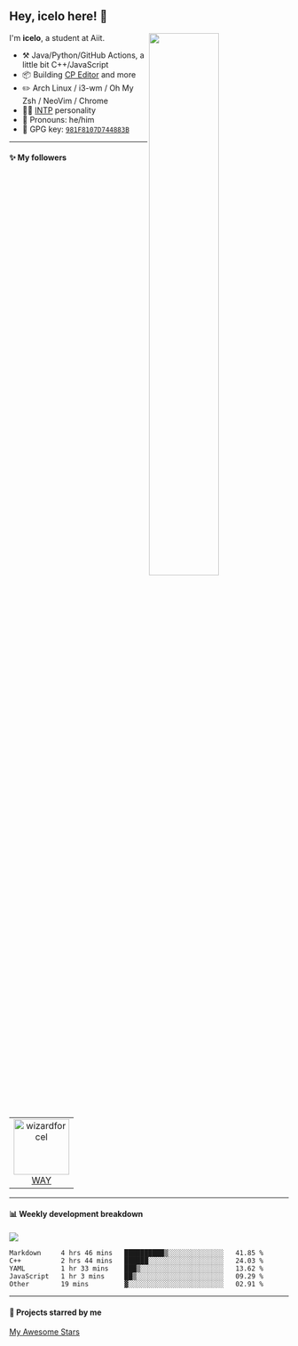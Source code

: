 <!--

Thank you if you like this profile README!

BUT, please DO NOT copy this and create your profile based on it.

You can use it as a reference, and copy a part of it, but DO NOT copy
all of this and create your profile based on it.

It is very common that you forget to change some information and leave
mine in your profile. This has happened too many times.

And, this profile README is auto-updated by GitHub Actions, you can read
[the official documentation](https://docs.github.com/actions) to learn
how to use it.

Only when you know what you are copying should you paste it. So, again,
please DO NOT copy this and create your profile based on it.

What's more, you can find other awesome profile READMEs at
https://github.com/abhisheknaiidu/awesome-github-profile-readme. There
could be a profile README that fits you better than this one.

Wish you a good-looking profile README!

                                   —— ouuan (https://github.com/ouuan)

-->

## Hey, icelo here! :wave: 

[<img align="right" width="50%" src="https://github-readme-stats.vercel.app/api?username=icelox&theme=dark&show_icons=true">](https://metrics.lecoq.io/icelox?template=classic)

I'm **icelo**, a student at Aiit.

-   :hammer_and_pick: Java/Python/GitHub Actions, a little bit C++/JavaScript
-   :package: Building [CP Editor](https://github.com/cpeditor/cpeditor) and more
-   :pencil2: Arch Linux / i3-wm / Oh My Zsh / NeoVim / Chrome
-   :man_scientist: [INTP](https://www.16personalities.com/intp-personality) personality
-   :man: Pronouns: he/him
-   :key: GPG key: [`981F8107D744883B`](https://github.com/icelox.gpg)

---

#### :sparkles: My followers

<!--START_SECTION:top-followers-->
<table>
  <tr>
    <td align="center">
      <a href="https://github.com/pkl1024">
        <img src="https://avatars.githubusercontent.com/u/56228279" width="100px;" alt="wizardforcel"/>
      </a>
      <br />
      <a href="https://github.com/pkl1024">WAY</a>
    </td>
  </tr>
</table>
<!--END_SECTION:top-followers-->

---

#### :bar_chart: Weekly development breakdown

![](https://github-readme-stats.vercel.app/api/top-langs/?username=icelox&layout=compact)

<!--START_SECTION:waka-->
```text
Markdown     4 hrs 46 mins   ██████████▒░░░░░░░░░░░░░░   41.85 % 
C++          2 hrs 44 mins   ██████░░░░░░░░░░░░░░░░░░░   24.03 % 
YAML         1 hr 33 mins    ███▒░░░░░░░░░░░░░░░░░░░░░   13.62 % 
JavaScript   1 hr 3 mins     ██▒░░░░░░░░░░░░░░░░░░░░░░   09.29 % 
Other        19 mins         ▓░░░░░░░░░░░░░░░░░░░░░░░░   02.91 % 
```
<!--END_SECTION:waka-->

---

#### :star2: Projects starred by me

[My Awesome Stars](AWESOME-STARS.md)
